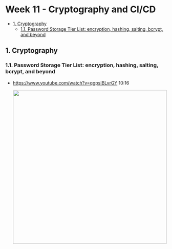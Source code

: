 # Week 11 - Cryptography and CI/CD <!-- omit in toc -->

- [1. Cryptography](#1-cryptography)
  - [1.1. Password Storage Tier List: encryption, hashing, salting, bcrypt, and beyond](#11-password-storage-tier-list-encryption-hashing-salting-bcrypt-and-beyond)

## 1. Cryptography

### 1.1. Password Storage Tier List: encryption, hashing, salting, bcrypt, and beyond

- https://www.youtube.com/watch?v=qgpsIBLvrGY 10:16

  <img src="https://img.youtube.com/vi/qgpsIBLvrGY/maxresdefault.jpg" width=480>

